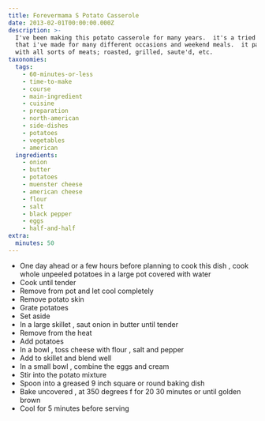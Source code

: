 ```yaml
---
title: Forevermama S Potato Casserole
date: 2013-02-01T00:00:00.000Z
description: >-
  I've been making this potato casserole for many years.  it's a tried and true
  that i've made for many different occasions and weekend meals.  it pairs well
  with all sorts of meats; roasted, grilled, saute'd, etc.
taxonomies:
  tags:
    - 60-minutes-or-less
    - time-to-make
    - course
    - main-ingredient
    - cuisine
    - preparation
    - north-american
    - side-dishes
    - potatoes
    - vegetables
    - american
  ingredients:
    - onion
    - butter
    - potatoes
    - muenster cheese
    - american cheese
    - flour
    - salt
    - black pepper
    - eggs
    - half-and-half
extra:
  minutes: 50
---
```

 - One day ahead or a few hours before planning to cook this dish , cook whole unpeeled potatoes in a large pot covered with water
 - Cook until tender
 - Remove from pot and let cool completely
 - Remove potato skin
 - Grate potatoes
 - Set aside
 - In a large skillet , saut onion in butter until tender
 - Remove from the heat
 - Add potatoes
 - In a bowl , toss cheese with flour , salt and pepper
 - Add to skillet and blend well
 - In a small bowl , combine the eggs and cream
 - Stir into the potato mixture
 - Spoon into a greased 9 inch square or round baking dish
 - Bake uncovered , at 350 degrees f for 20 30 minutes or until golden brown
 - Cool for 5 minutes before serving
